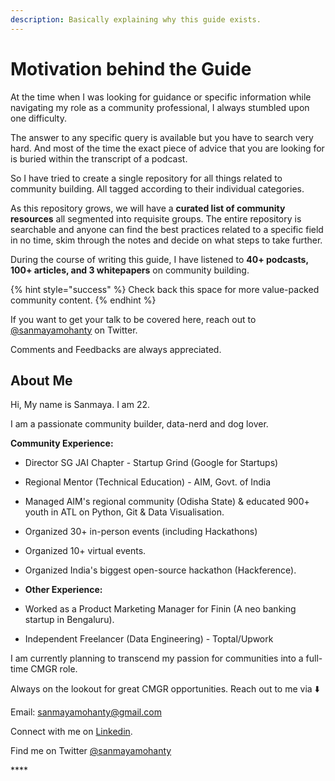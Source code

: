 ```yaml
---
description: Basically explaining why this guide exists.
---
```


# Motivation behind the Guide

At the time when I was looking for guidance or specific information while navigating my role as a community professional, I always stumbled upon one difficulty. 

The answer to any specific query is available but you have to search very hard. And most of the time the exact piece of advice that you are looking for is buried within the transcript of a podcast.

So I have tried to create a single repository for all things related to community building. All tagged according to their individual categories.

As this repository grows, we will have a **curated list of community resources** all segmented into requisite groups. The entire repository is searchable and anyone can find the best practices related to a specific field in no time, skim through the notes and decide on what steps to take further. 

During the course of writing this guide, I have listened to **40+ podcasts, 100+ articles, and 3 whitepapers** on community building.

{% hint style="success" %}
Check back this space for more value-packed community content.
{% endhint %}



If you want to get your talk to be covered here, reach out to [@sanmayamohanty](https://twitter.com/sanmayamohanty) on Twitter.

Comments and Feedbacks are always appreciated.



## About Me

Hi, My name is Sanmaya. I am 22.

I am a passionate community builder, data-nerd and dog lover.

**Community Experience:**

* Director SG JAI Chapter - Startup Grind \(Google for Startups\)
* Regional Mentor \(Technical Education\) - AIM, Govt. of India
* Managed AIM's regional community \(Odisha State\) & educated 900+ youth in ATL on Python, Git & Data Visualisation.
* Organized 30+ in-person events \(including Hackathons\)
* Organized 10+ virtual events.
* Organized India's biggest open-source hackathon \(Hackference\).



* **Other Experience:**
* Worked as a Product Marketing Manager for Finin \(A neo banking startup in Bengaluru\).
* Independent Freelancer \(Data Engineering\) - Toptal/Upwork



I am currently planning to transcend my passion for communities into a full-time CMGR role. 

Always on the lookout for great CMGR opportunities. Reach out to me via ⬇️

Email: [sanmayamohanty@gmail.com](mailto:sanmayamohanty@gmail.com?subject=Talking%20about%20CMGR%20Page&body=Hi%20Sanmaya%2C)

Connect with me on [Linkedin](https://www.linkedin.com/in/sanmayamohanty/).

Find me on Twitter [@sanmayamohanty](https://twitter.com/sanmayamohanty)

\*\*\*\*

 

